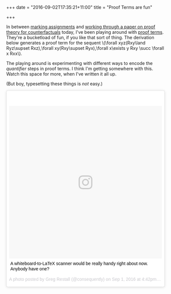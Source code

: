 +++
date = "2016-09-02T17:35:21+11:00"
title = "Proof Terms are fun"

+++

In between [marking assignments](https://consequently.org/class/2016/PHIL20030/) and [working through a paper on proof theory for counterfactuals](https://twitter.com/logicmelb/status/771115105282961410) today, I've been playing around with [proof terms](https://consequently.org/presentation/2016/terms-for-classical-sequents-aal-2016/). They're a bucketload of fun, if you like that sort of thing. The derivation below generates a proof term for the sequent \\(\forall xyz(Rxy\land Ryz\supset Rxz),\forall xy(Rxy\supset Ryx),\forall x\exists y Rxy \succ \forall x Rxx\\). 

The playing around is experimenting with different ways to encode the *quantifier* steps in proof terms. I think I'm getting somewhere with this. Watch this space for more, when I've written it all up.

(But boy, typesetting these things is *not* easy.)

<blockquote class="instagram-media" data-instgrm-captioned data-instgrm-version="7" style=" background:#FFF; border:0; border-radius:3px; box-shadow:0 0 1px 0 rgba(0,0,0,0.5),0 1px 10px 0 rgba(0,0,0,0.15); margin: 1px; max-width:658px; padding:0; width:99.375%; width:-webkit-calc(100% - 2px); width:calc(100% - 2px);"><div style="padding:8px;"> <div style=" background:#F8F8F8; line-height:0; margin-top:40px; padding:49.9074074074% 0; text-align:center; width:100%;"> <div style=" background:url(data:image/png;base64,iVBORw0KGgoAAAANSUhEUgAAACwAAAAsCAMAAAApWqozAAAABGdBTUEAALGPC/xhBQAAAAFzUkdCAK7OHOkAAAAMUExURczMzPf399fX1+bm5mzY9AMAAADiSURBVDjLvZXbEsMgCES5/P8/t9FuRVCRmU73JWlzosgSIIZURCjo/ad+EQJJB4Hv8BFt+IDpQoCx1wjOSBFhh2XssxEIYn3ulI/6MNReE07UIWJEv8UEOWDS88LY97kqyTliJKKtuYBbruAyVh5wOHiXmpi5we58Ek028czwyuQdLKPG1Bkb4NnM+VeAnfHqn1k4+GPT6uGQcvu2h2OVuIf/gWUFyy8OWEpdyZSa3aVCqpVoVvzZZ2VTnn2wU8qzVjDDetO90GSy9mVLqtgYSy231MxrY6I2gGqjrTY0L8fxCxfCBbhWrsYYAAAAAElFTkSuQmCC); display:block; height:44px; margin:0 auto -44px; position:relative; top:-22px; width:44px;"></div></div> <p style=" margin:8px 0 0 0; padding:0 4px;"> <a href="https://www.instagram.com/p/BJ1QhRCD7ex/" style=" color:#000; font-family:Arial,sans-serif; font-size:14px; font-style:normal; font-weight:normal; line-height:17px; text-decoration:none; word-wrap:break-word;" target="_blank">A whiteboard-to-LaTeX scanner would be really handy right about now. Anybody have one?</a></p> <p style=" color:#c9c8cd; font-family:Arial,sans-serif; font-size:14px; line-height:17px; margin-bottom:0; margin-top:8px; overflow:hidden; padding:8px 0 7px; text-align:center; text-overflow:ellipsis; white-space:nowrap;">A photo posted by Greg Restall (@consequently) on <time style=" font-family:Arial,sans-serif; font-size:14px; line-height:17px;" datetime="2016-09-01T23:42:54+00:00">Sep 1, 2016 at 4:42pm PDT</time></p></div></blockquote> <script async defer src="//platform.instagram.com/en_US/embeds.js"></script>
